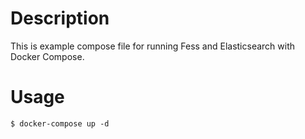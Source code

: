 Description
=====

This is example compose file for running Fess and Elasticsearch with Docker Compose.

Usage
=====

`$ docker-compose up -d`

